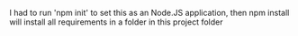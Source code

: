 I had to run 'npm init' to set this as an Node.JS application, then npm install will install all requirements in a folder in this project folder